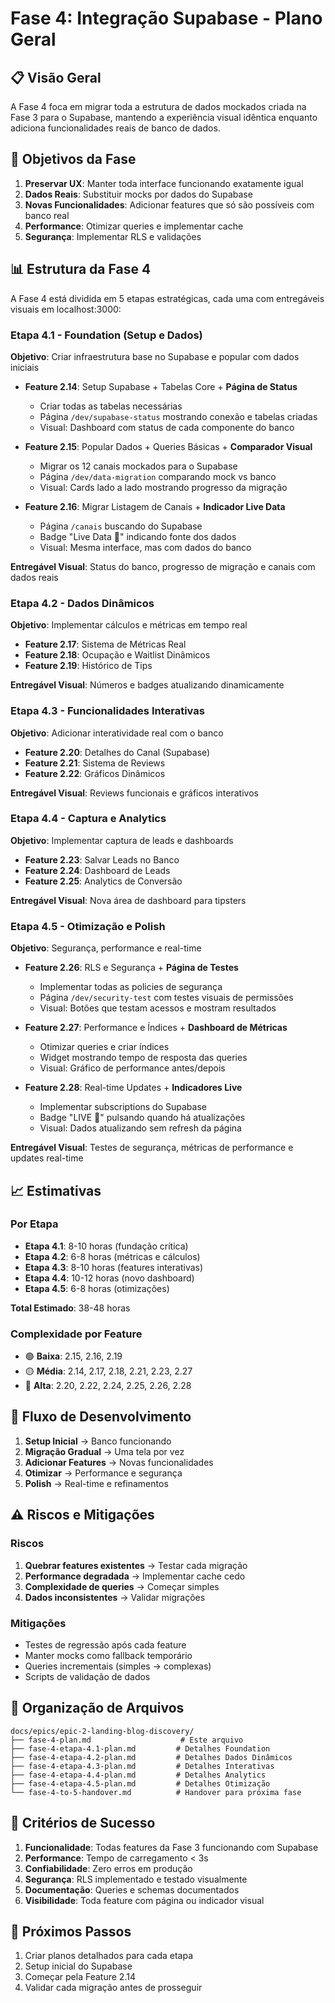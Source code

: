 # Fase 4: Integração Supabase - Plano Geral

## 📋 Visão Geral

A Fase 4 foca em migrar toda a estrutura de dados mockados criada na Fase 3 para o Supabase, mantendo a experiência visual idêntica enquanto adiciona funcionalidades reais de banco de dados.

## 🎯 Objetivos da Fase

1. **Preservar UX**: Manter toda interface funcionando exatamente igual
2. **Dados Reais**: Substituir mocks por dados do Supabase
3. **Novas Funcionalidades**: Adicionar features que só são possíveis com banco real
4. **Performance**: Otimizar queries e implementar cache
5. **Segurança**: Implementar RLS e validações

## 📊 Estrutura da Fase 4

A Fase 4 está dividida em 5 etapas estratégicas, cada uma com entregáveis visuais em localhost:3000:

### Etapa 4.1 - Foundation (Setup e Dados)
**Objetivo**: Criar infraestrutura base no Supabase e popular com dados iniciais

- **Feature 2.14**: Setup Supabase + Tabelas Core + **Página de Status**
  - Criar todas as tabelas necessárias
  - Página `/dev/supabase-status` mostrando conexão e tabelas criadas
  - Visual: Dashboard com status de cada componente do banco
  
- **Feature 2.15**: Popular Dados + Queries Básicas + **Comparador Visual**
  - Migrar os 12 canais mockados para o Supabase
  - Página `/dev/data-migration` comparando mock vs banco
  - Visual: Cards lado a lado mostrando progresso da migração
  
- **Feature 2.16**: Migrar Listagem de Canais + **Indicador Live Data**
  - Página `/canais` buscando do Supabase
  - Badge "Live Data 🔴" indicando fonte dos dados
  - Visual: Mesma interface, mas com dados do banco

**Entregável Visual**: Status do banco, progresso de migração e canais com dados reais

### Etapa 4.2 - Dados Dinâmicos
**Objetivo**: Implementar cálculos e métricas em tempo real

- **Feature 2.17**: Sistema de Métricas Real
- **Feature 2.18**: Ocupação e Waitlist Dinâmicos
- **Feature 2.19**: Histórico de Tips

**Entregável Visual**: Números e badges atualizando dinamicamente

### Etapa 4.3 - Funcionalidades Interativas
**Objetivo**: Adicionar interatividade real com o banco

- **Feature 2.20**: Detalhes do Canal (Supabase)
- **Feature 2.21**: Sistema de Reviews
- **Feature 2.22**: Gráficos Dinâmicos

**Entregável Visual**: Reviews funcionais e gráficos interativos

### Etapa 4.4 - Captura e Analytics
**Objetivo**: Implementar captura de leads e dashboards

- **Feature 2.23**: Salvar Leads no Banco
- **Feature 2.24**: Dashboard de Leads
- **Feature 2.25**: Analytics de Conversão

**Entregável Visual**: Nova área de dashboard para tipsters

### Etapa 4.5 - Otimização e Polish
**Objetivo**: Segurança, performance e real-time

- **Feature 2.26**: RLS e Segurança + **Página de Testes**
  - Implementar todas as policies de segurança
  - Página `/dev/security-test` com testes visuais de permissões
  - Visual: Botões que testam acessos e mostram resultados
  
- **Feature 2.27**: Performance e Índices + **Dashboard de Métricas**
  - Otimizar queries e criar índices
  - Widget mostrando tempo de resposta das queries
  - Visual: Gráfico de performance antes/depois
  
- **Feature 2.28**: Real-time Updates + **Indicadores Live**
  - Implementar subscriptions do Supabase
  - Badge "LIVE 🔴" pulsando quando há atualizações
  - Visual: Dados atualizando sem refresh da página

**Entregável Visual**: Testes de segurança, métricas de performance e updates real-time

## 📈 Estimativas

### Por Etapa
- **Etapa 4.1**: 8-10 horas (fundação crítica)
- **Etapa 4.2**: 6-8 horas (métricas e cálculos)
- **Etapa 4.3**: 8-10 horas (features interativas)
- **Etapa 4.4**: 10-12 horas (novo dashboard)
- **Etapa 4.5**: 6-8 horas (otimizações)

**Total Estimado**: 38-48 horas

### Complexidade por Feature
- 🟢 **Baixa**: 2.15, 2.16, 2.19
- 🟡 **Média**: 2.14, 2.17, 2.18, 2.21, 2.23, 2.27
- 🔴 **Alta**: 2.20, 2.22, 2.24, 2.25, 2.26, 2.28

## 🔄 Fluxo de Desenvolvimento

1. **Setup Inicial** → Banco funcionando
2. **Migração Gradual** → Uma tela por vez
3. **Adicionar Features** → Novas funcionalidades
4. **Otimizar** → Performance e segurança
5. **Polish** → Real-time e refinamentos

## ⚠️ Riscos e Mitigações

### Riscos
1. **Quebrar features existentes** → Testar cada migração
2. **Performance degradada** → Implementar cache cedo
3. **Complexidade de queries** → Começar simples
4. **Dados inconsistentes** → Validar migrações

### Mitigações
- Testes de regressão após cada feature
- Manter mocks como fallback temporário
- Queries incrementais (simples → complexas)
- Scripts de validação de dados

## 📁 Organização de Arquivos

```
docs/epics/epic-2-landing-blog-discovery/
├── fase-4-plan.md                    # Este arquivo
├── fase-4-etapa-4.1-plan.md         # Detalhes Foundation
├── fase-4-etapa-4.2-plan.md         # Detalhes Dados Dinâmicos
├── fase-4-etapa-4.3-plan.md         # Detalhes Interativas
├── fase-4-etapa-4.4-plan.md         # Detalhes Analytics
├── fase-4-etapa-4.5-plan.md         # Detalhes Otimização
└── fase-4-to-5-handover.md          # Handover para próxima fase
```

## 🚀 Critérios de Sucesso

1. **Funcionalidade**: Todas features da Fase 3 funcionando com Supabase
2. **Performance**: Tempo de carregamento < 3s
3. **Confiabilidade**: Zero erros em produção
4. **Segurança**: RLS implementado e testado visualmente
5. **Documentação**: Queries e schemas documentados
6. **Visibilidade**: Toda feature com página ou indicador visual

## 📝 Próximos Passos

1. Criar planos detalhados para cada etapa
2. Setup inicial do Supabase
3. Começar pela Feature 2.14
4. Validar cada migração antes de prosseguir